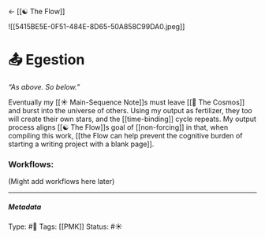 <- [[☯️ The Flow]]

![[5415BE5E-0F51-484E-8D65-50A858C99DA0.jpeg]]

# 📤 Egestion

_“As above. So below.”_

Eventually my [[☀️ Main-Sequence Note]]s must leave [[🔮 The Cosmos]] and burst into the universe of others. Using my output as fertilizer, they too will create their own stars, and the [[time-binding]] cycle repeats. My output process aligns [[☯️ The Flow]]s goal of [[non-forcing]] in that, when compiling this work, [[the Flow can help prevent the cognitive burden of starting a writing project with a blank page]]. 

### Workflows:

(Might add workflows here later)

___

##### Metadata

Type: #🔵 
Tags: [[PMK]]
Status: #☀️ 
